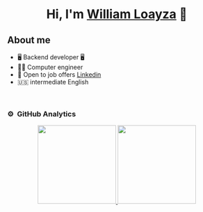 <div align="center">
<h1 align="center">Hi, I'm <a href="https://aristi.dev">William Loayza</a> 👋</h1>
</div>

## About me

- 🖥️ Backend developer 🖥️
- 👨‍🎓 Computer engineer
- 📲 Open to job offers [Linkedin](www.linkedin.com/in/williamloayza) 
- 🇺🇸 intermediate English
<br>

### ⚙️ &nbsp;GitHub Analytics

<p align="center">
<a href="https://github.com/Willy200522">
  <img height="180em" src="https://github-readme-stats-eight-theta.vercel.app/api?username=Willy200522&show_icons=true&theme=algolia&include_all_commits=true&count_private=true"/>
  <img height="180em" src="https://github-readme-stats-eight-theta.vercel.app/api/top-langs/?username=Willy200522&layout=compact&langs_count=8&theme=algolia"/>
</a>
</p>

